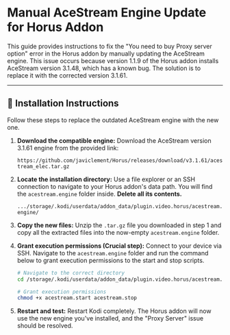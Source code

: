 # Manual AceStream Engine Update for Horus Addon

This guide provides instructions to fix the "You need to buy Proxy server option" error in the Horus addon by manually updating the AceStream engine. This issue occurs because version 1.1.9 of the Horus addon installs AceStream version 3.1.48, which has a known bug. The solution is to replace it with the corrected version 3.1.61.

-----

## 🚀 Installation Instructions

Follow these steps to replace the outdated AceStream engine with the new one.

1.  **Download the compatible engine:** Download the AceStream version 3.1.61 engine from the provided link:

    `https://github.com/javiclement/Horus/releases/download/v3.1.61/acestream_elec.tar.gz`

2.  **Locate the installation directory:** Use a file explorer or an SSH connection to navigate to your Horus addon's data path. You will find the `acestream.engine` folder inside. **Delete all its contents.**

    `.../storage/.kodi/userdata/addon_data/plugin.video.horus/acestream.engine/`

3.  **Copy the new files:** Unzip the `.tar.gz` file you downloaded in step 1 and copy all the extracted files into the now-empty `acestream.engine` folder.

4.  **Grant execution permissions (Crucial step):** Connect to your device via SSH. Navigate to the `acestream.engine` folder and run the command below to grant execution permissions to the start and stop scripts.

    ```bash
    # Navigate to the correct directory
    cd /storage/.kodi/userdata/addon_data/plugin.video.horus/acestream.engine/

    # Grant execution permissions
    chmod +x acestream.start acestream.stop
    ```

5.  **Restart and test:** Restart Kodi completely. The Horus addon will now use the new engine you've installed, and the "Proxy Server" issue should be resolved.
